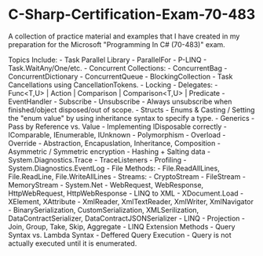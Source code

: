 # C-Sharp-Certification-Exam-70-483
A collection of practice material and examples that I have created in my preparation for the Microsoft "Programming In C# (70-483)" exam.

Topics Include:
	- Task Parallel Library
		- ParallelFor
		- P-LINQ
		- Task.WaitAny/One/etc.
	- Concurrent Collections:
		- ConcurrentBag
		- ConcurrentDictionary
		- ConcurrentQueue
		- BlockingCollection
	- Task Cancellations using CancellationTokens.
	- Locking
	- Delegates:
		- Func<T,U> | Action<T> | Comparison<T> | Comparison<T,U> | Predicate<T>
		- EventHandler<T>
			- Subscribe
			- Unsubscribe
				- Always unsubscribe when finished/object disposed/out of scope.
		- Structs
		- Enums & Casting / Setting the "enum value" by using inheritance syntax to specify a type.
	- Generics
	- Pass by Reference vs. Value
	- Implementing IDisposable correctly
	- IComparable, IEnumerable, IUnknown
	- Polymorphism
		- Overload
		- Override
	- Abstraction, Encapuslation, Inheritance, Composition
	- Asymmetric / Symmetric encryption
	- Hashing + Salting data
	- System.Diagnostics.Trace
		- TraceListeners
	- Profiling
	- System.Diagnostics.EventLog
	- File Methods:
		- File.ReadAllLines, File.ReadLine, File.WriteAllLines
	- Streams:
		- CryptoStream
		- FileStream
		- MemoryStream
	- System.Net
		- WebRequest, WebResponse, HttpWebRequest, HttpWebResponse
	- LINQ to XML
		- XDocument.Load
		- XElement, XAttribute
	- XmlReader, XmlTextReader, XmlWriter, XmlNavigator
	- BinarySerialization, CustomSerialization, XMLSerilization, DataContractSerializer, DataContractJSONSerializer 
	- LINQ
		- Projection
		- Join, Group, Take, Skip, Aggregate
		- LINQ Extension Methods
		- Query Syntax vs. Lambda Syntax
		- Deffered Query Execution
			- Query is not actually executed until it is enumerated.
